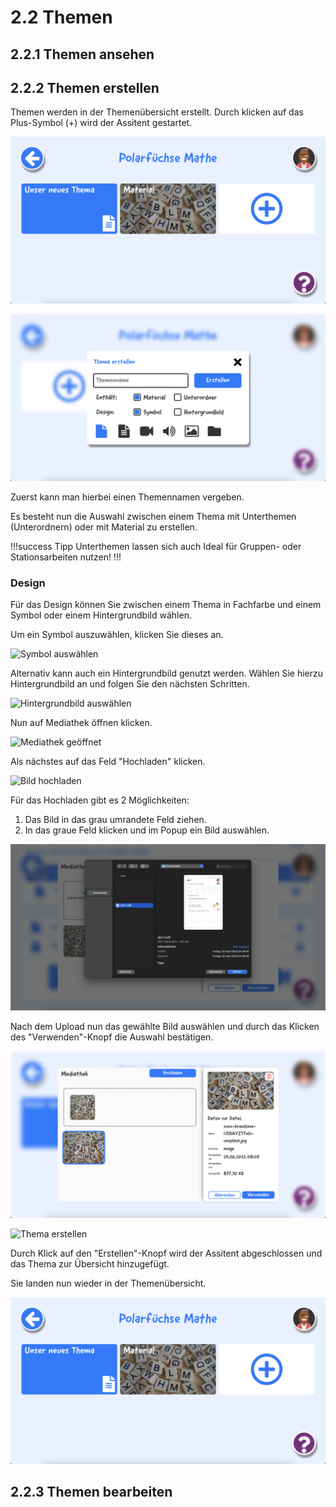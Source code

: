 # 2.2 Themen

## 2.2.1 Themen ansehen

## 2.2.2 Themen erstellen

Themen werden in der Themenübersicht erstellt. Durch klicken auf das Plus-Symbol (+) wird der Assitent gestartet.

![Themenübersicht](/static/lila/themen/Themenuebersicht.png)

![Thema erstellen](/static/lila/themen/Thema_erstellen.png)

Zuerst kann man hierbei einen Themennamen vergeben.

Es besteht nun die Auswahl zwischen einem Thema mit Unterthemen (Unterordnern) oder mit Material zu erstellen.

!!!success Tipp
Unterthemen lassen sich auch Ideal für Gruppen- oder Stationsarbeiten nutzen!
!!!

### Design

Für das Design können Sie zwischen einem Thema in Fachfarbe und einem Symbol oder einem Hintergrundbild wählen.

Um ein Symbol auszuwählen, klicken Sie dieses an.

![Symbol auswählen](/static/lila/themen/Thema_erstellen_–_Unterordner_Symbol.png)

Alternativ kann auch ein Hintergrundbild genutzt werden. Wählen Sie hierzu Hintergrundbild an und folgen Sie den nächsten Schritten.

![Hintergrundbild auswählen](/static/lila/themen/Thema_erstellen_–_Material.png)

Nun auf Mediathek öffnen klicken.

![Mediathek geöffnet](/static/lila/themen/Thema_erstellen_–_Mediathek.png)

Als nächstes auf das Feld "Hochladen" klicken.

![Bild hochladen](/static/lila/themen/Thema_erstellen_–_Bild_hochladen.png)

Für das Hochladen gibt es 2 Möglichkeiten:

1. Das Bild in das grau umrandete Feld ziehen.
2. In das graue Feld klicken und im Popup ein Bild auswählen.

![Bild auswählen (Hochladen) – Beispielbild](/static/lila/themen/Upload_Datei.png)

Nach dem Upload nun das gewählte Bild auswählen und durch das Klicken des "Verwenden"-Knopf die Auswahl bestätigen.

![Bild auswählen und verwenden](/static/lila/themen/Thema_erstellen_–_Bild_ausgew%C3%A4hlt.png)

![Thema erstellen](/static/lila/themen/Thema_erstellen_–_Material_fertig.png)

Durch Klick auf den "Erstellen"-Knopf wird der Assitent abgeschlossen und das Thema zur Übersicht hinzugefügt.

Sie landen nun wieder in der Themenübersicht.

![Themenübersicht](/static/lila/themen/Themenuebersicht.png)

## 2.2.3 Themen bearbeiten